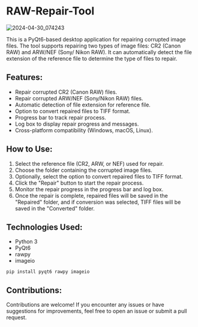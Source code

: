 # RAW-Repair-Tool

![2024-04-30_074243](https://github.com/DRCRecoveryData/RAW-Repair-Tool/assets/85211068/a471ba57-58f2-4103-bf0a-e4dd94b2e1bf)


This is a PyQt6-based desktop application for repairing corrupted image files. The tool supports repairing two types of image files: CR2 (Canon RAW) and ARW/NEF (Sony/ Nikon RAW). It can automatically detect the file extension of the reference file to determine the type of files to repair.

## Features:
- Repair corrupted CR2 (Canon RAW) files.
- Repair corrupted ARW/NEF (Sony/Nikon RAW) files.
- Automatic detection of file extension for reference file.
- Option to convert repaired files to TIFF format.
- Progress bar to track repair process.
- Log box to display repair progress and messages.
- Cross-platform compatibility (Windows, macOS, Linux).

## How to Use:
1. Select the reference file (CR2, ARW, or NEF) used for repair.
2. Choose the folder containing the corrupted image files.
3. Optionally, select the option to convert repaired files to TIFF format.
4. Click the "Repair" button to start the repair process.
5. Monitor the repair progress in the progress bar and log box.
6. Once the repair is complete, repaired files will be saved in the "Repaired" folder, and if conversion was selected, TIFF files will be saved in the "Converted" folder.

## Technologies Used:
- Python 3
- PyQt6
- rawpy
- imageio

```pip install pyqt6 rawpy imageio```

## Contributions:
Contributions are welcome! If you encounter any issues or have suggestions for improvements, feel free to open an issue or submit a pull request.
